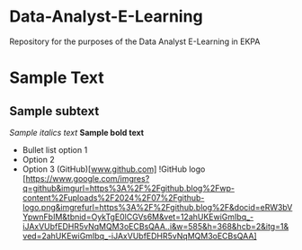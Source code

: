 # Data-Analyst-E-Learning
Repository for the purposes of the Data Analyst E-Learning in EKPA
# Sample Text
## Sample subtext
*Sample italics text*
**Sample bold text**
* Bullet list option 1
* Option 2
* Option 3
(GitHub)[www.github.com]
!GitHub logo [https://www.google.com/imgres?q=github&imgurl=https%3A%2F%2Fgithub.blog%2Fwp-content%2Fuploads%2F2024%2F07%2Fgithub-logo.png&imgrefurl=https%3A%2F%2Fgithub.blog%2F&docid=eRW3bVYpwnFbIM&tbnid=OykTgE0lCGVs6M&vet=12ahUKEwiGmIbq_-iJAxVUbfEDHR5vNqMQM3oECBsQAA..i&w=585&h=368&hcb=2&itg=1&ved=2ahUKEwiGmIbq_-iJAxVUbfEDHR5vNqMQM3oECBsQAA]
